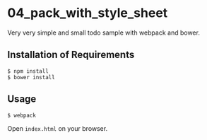 # 04_pack_with_style_sheet

Very very simple and small todo sample with webpack and bower.

## Installation of Requirements

``` console
$ npm install
$ bower install
```

## Usage

``` console
$ webpack
```

Open `index.html` on your browser.
